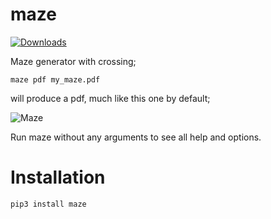 maze
====
[![Downloads](http://pepy.tech/badge/maze)](http://pepy.tech/project/maze)

Maze generator with crossing;

    maze pdf my_maze.pdf    

will produce a pdf, much like this one by default;

![Maze](maze.jpg)

Run maze without any arguments to see all help and options.

Installation
===
    pip3 install maze


